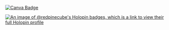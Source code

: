 [![Canva Badge](https://api.badgr.io/public/assertions/yUcctFRbSPu90_D6mwAKVQ/image)](https://api.badgr.io/public/assertions/yUcctFRbSPu90_D6mwAKVQ)

[![An image of @redpinecube's Holopin badges, which is a link to view their full Holopin profile](https://holopin.me/redpinecube)](https://holopin.io/@redpinecube)
